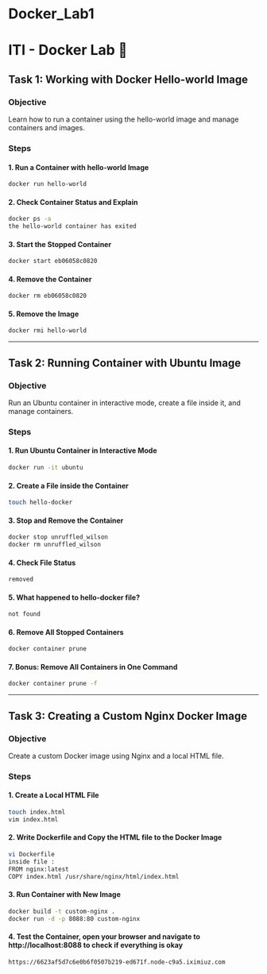 # Docker_Lab1
# ITI - Docker Lab 🐋

## Task 1: Working with Docker Hello-world Image
### Objective
Learn how to run a container using the hello-world image and manage containers and images.

### Steps
#### 1. Run a Container with hello-world Image
```bash
docker run hello-world
```
#### 2. Check Container Status and Explain
```bash
docker ps -a
the hello-world container has exited
```
#### 3. Start the Stopped Container
```bash
docker start eb06058c0820
```
#### 4. Remove the Container
```bash
docker rm eb06058c0820
```
#### 5. Remove the Image
```bash
docker rmi hello-world

```
---

## Task 2: Running Container with Ubuntu Image
### Objective
Run an Ubuntu container in interactive mode, create a file inside it, and manage containers.

### Steps
#### 1. Run Ubuntu Container in Interactive Mode
```bash
docker run -it ubuntu
```
#### 2. Create a File inside the Container
```bash
touch hello-docker
```
#### 3. Stop and Remove the Container
```bash
docker stop unruffled_wilson
docker rm unruffled_wilson
```
#### 4. Check File Status
```bash
removed
```
#### 5. What happened to hello-docker file?
```bash
not found
```
#### 6. Remove All Stopped Containers
```bash
docker container prune
```
#### 7. Bonus: Remove All Containers in One Command
```bash
docker container prune -f
```

---
## Task 3: Creating a Custom Nginx Docker Image
### Objective
Create a custom Docker image using Nginx and a local HTML file.

### Steps
#### 1. Create a Local HTML File
```bash
touch index.html
vim index.html
```
#### 2. Write Dockerfile and Copy the HTML file to the Docker Image
```bash
vi Dockerfile
inside file :
FROM nginx:latest
COPY index.html /usr/share/nginx/html/index.html
```
#### 3. Run Container with New Image
```bash
docker build -t custom-nginx .
docker run -d -p 8088:80 custom-nginx

```

#### 4. Test the Container, open your browser and navigate to http://localhost:8088 to check if everything is okay
```bash
https://6623af5d7c6e0b6f0507b219-ed671f.node-c9a5.iximiuz.com
```
